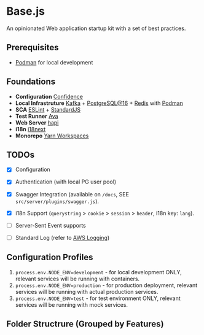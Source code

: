 # Base.js
An opinionated Web application startup kit with a set of best practices.


## Prerequisites

- [Podman](https://podman.io/) for local development


## Foundations

- **Configuration** [Confidence](https://www.npmjs.com/package/@hapipal/confidence)
- **Local Infrastruture** [Kafka](https://kafka.apache.org/) + [PostgreSQL@16](https://www.postgresql.org/) + [Redis](https://redis.io/) with [Podman](https://podman.io/)
- **SCA** [ESLint](https://eslint.org/) + [StandardJS](https://standardjs.com/)
- **Test Runner** [Ava](https://github.com/avajs/ava)
- **Web Server** [hapi](https://hapi.dev/)
- **i18n** [i18next](https://www.i18next.com/)
- **Monorepo** [Yarn Workspaces](https://yarnpkg.com/features/workspaces)


## TODOs

- [x] Configuration
- [x] Authentication (with local PG user pool)
- [x] Swagger Integration (available on `/docs`, SEE `src/server/plugins/swagger.js`).
- [x] i18n Support (`querystring` > `cookie` > `session` > `header`, i18n key: `lang`).
- [ ] Server-Sent Event supports
- [ ] Standard Log (refer to [AWS Logging](https://docs.aws.amazon.com/prescriptive-guidance/latest/logging-monitoring-for-application-owners/event-attributes.html))


## Configuration Profiles

1. `process.env.NODE_ENV=development` - for local development ONLY, relevant services will be running with containers.
2. `process.env.NODE_ENV=production` - for production deployment, relevant services will be running with actual production services.
3. `process.env.NODE_ENV=test` - for test environment ONLY, relevant services will be running with mock services.


## Folder Structrure (Grouped by Features)
